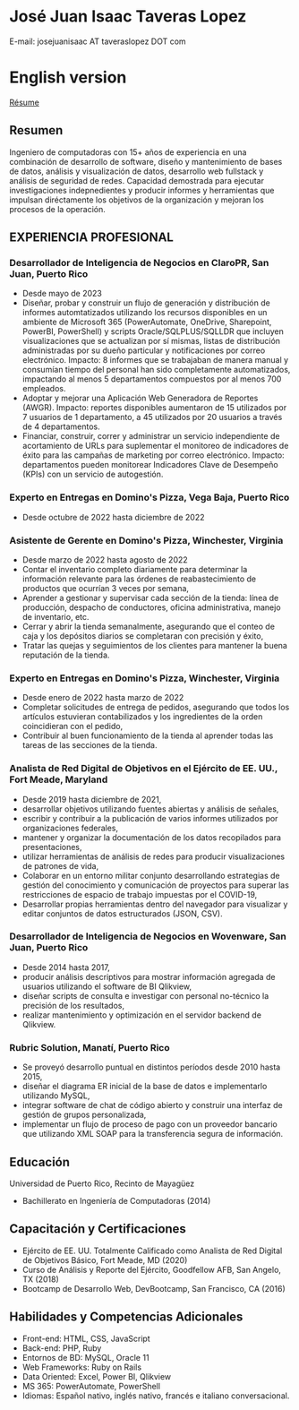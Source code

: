 # José Juan Isaac Taveras Lopez

E-mail: josejuanisaac AT taveraslopez DOT com
# English version

[Résume](index.html)

## Resumen

Ingeniero de computadoras con 15+ años de experiencia en una combinación de desarrollo de software, diseño y mantenimiento de bases de datos, análisis y visualización de datos, desarrollo web fullstack y análisis de seguridad de redes. Capacidad demostrada para ejecutar investigaciones indepnedientes y producir informes y herramientas que impulsan diréctamente los objetivos de la organización y mejoran los procesos de la operación.

## EXPERIENCIA PROFESIONAL
### Desarrollador de Inteligencia de Negocios en ClaroPR, San Juan, Puerto Rico
- Desde mayo de 2023
- Diseñar, probar y construir un flujo de generación y distribución de informes automtatizados utilizando los recursos disponibles en un ambiente de Microsoft 365 (PowerAutomate, OneDrive, Sharepoint, PowerBI, PowerShell) y scripts Oracle/SQLPLUS/SQLLDR que incluyen visualizaciones que se actualizan por sí mismas, listas de distribución administradas por su dueño particular y notificaciones por correo electrónico. Impacto: 8 informes que se trabajaban de manera manual y consumían tiempo del personal han sido completamente automatizados, impactando al menos 5 departamentos compuestos por al menos 700 empleados.
- Adoptar y mejorar una Aplicación Web Generadora de Reportes (AWGR). Impacto: reportes disponibles aumentaron de 15 utilizados por 7 usuarios de 1 departamento, a 45 utilizados por 20 usuarios a través de 4 departamentos.
- Financiar, construir, correr y administrar un servicio independiente de acortamiento de URLs para suplementar el monitoreo de indicadores de éxito para las campañas de marketing por correo electrónico. Impacto: departamentos pueden monitorear Indicadores Clave de Desempeño (KPIs) con un servicio de autogestión.

### Experto en Entregas en Domino's Pizza, Vega Baja, Puerto Rico
- Desde octubre de 2022 hasta diciembre de 2022

### Asistente de Gerente en Domino's Pizza, Winchester, Virginia
- Desde marzo de 2022 hasta agosto de 2022
- Contar el inventario completo diariamente para determinar la información relevante para las órdenes de reabastecimiento de productos que ocurrían 3 veces por semana,
- Aprender a gestionar y supervisar cada sección de la tienda: línea de producción, despacho de conductores, oficina administrativa, manejo de inventario, etc.
- Cerrar y abrir la tienda semanalmente, asegurando que el conteo de caja y los depósitos diarios se completaran con precisión y éxito,
- Tratar las quejas y seguimientos de los clientes para mantener la buena reputación de la tienda.

### Experto en Entregas en Domino's Pizza, Winchester, Virginia
- Desde enero de 2022 hasta marzo de 2022
- Completar solicitudes de entrega de pedidos, asegurando que todos los artículos estuvieran contabilizados y los ingredientes de la orden coincidieran con el pedido,
- Contribuir al buen funcionamiento de la tienda al aprender todas las tareas de las secciones de la tienda.

### Analista de Red Digital de Objetivos en el Ejército de EE. UU., Fort Meade, Maryland
- Desde 2019 hasta diciembre de 2021,
- desarrollar objetivos utilizando fuentes abiertas y análisis de señales,
- escribir y contribuir a la publicación de varios informes utilizados por organizaciones federales,
- mantener y organizar la documentación de los datos recopilados para presentaciones,
- utilizar herramientas de análisis de redes para producir visualizaciones de patrones de vida,
- Colaborar en un entorno militar conjunto desarrollando estrategias de gestión del conocimiento y comunicación de proyectos para superar las restricciones de espacio de trabajo impuestas por el COVID-19,
- Desarrollar propias herramientas dentro del navegador para visualizar y editar conjuntos de datos estructurados (JSON, CSV).

### Desarrollador de Inteligencia de Negocios en Wovenware, San Juan, Puerto Rico
- Desde 2014 hasta 2017, 
- producir análisis descriptivos para mostrar información agregada de usuarios utilizando el software de BI Qlikview,
- diseñar scripts de consulta e investigar con personal no-técnico la precisión de los resultados,
- realizar mantenimiento y optimización en el servidor backend de Qlikview.

### Rubric Solution, Manatí, Puerto Rico
- Se proveyó desarrollo puntual en distintos períodos desde 2010 hasta 2015,
- diseñar el diagrama ER inicial de la base de datos e implementarlo utilizando MySQL,
- integrar software de chat de código abierto y construir una interfaz de gestión de grupos personalizada,
- implementar un flujo de proceso de pago con un proveedor bancario que utilizando XML SOAP para la transferencia segura de información.

## Educación
Universidad de Puerto Rico, Recinto de Mayagüez
- Bachillerato en Ingeniería de Computadoras (2014)

## Capacitación y Certificaciones
- Ejército de EE. UU. Totalmente Calificado como Analista de Red Digital de Objetivos Básico, Fort Meade, MD (2020)
- Curso de Análisis y Reporte del Ejército, Goodfellow AFB, San Angelo, TX (2018)
- Bootcamp de Desarrollo Web, DevBootcamp, San Francisco, CA (2016)

## Habilidades y Competencias Adicionales
- Front-end: HTML, CSS, JavaScript
- Back-end: PHP, Ruby
- Entornos de BD: MySQL, Oracle 11
- Web Frameworks: Ruby on Rails
- Data Oriented: Excel, Power BI, Qlikview
- MS 365: PowerAutomate, PowerShell
- Idiomas: Español nativo, inglés nativo, francés e italiano conversacional.
```
